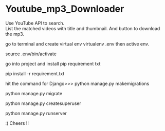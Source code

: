# Youtube_mp3_Downloader
Use YouTube API to search.  
List the matched videos with title and thumbnail. And button to download the mp3.

go to terminal and create virtual env
virtualenv .env
then active env.

source .env/bin/activate

go into project and install pip requirement txt

pip install -r requirement.txt

hit the command for Django>>> 
python manage.py makemigrations

python manage.py migrate

python manage.py createsuperuser

python manage.py runserver

:) Cheers !!
